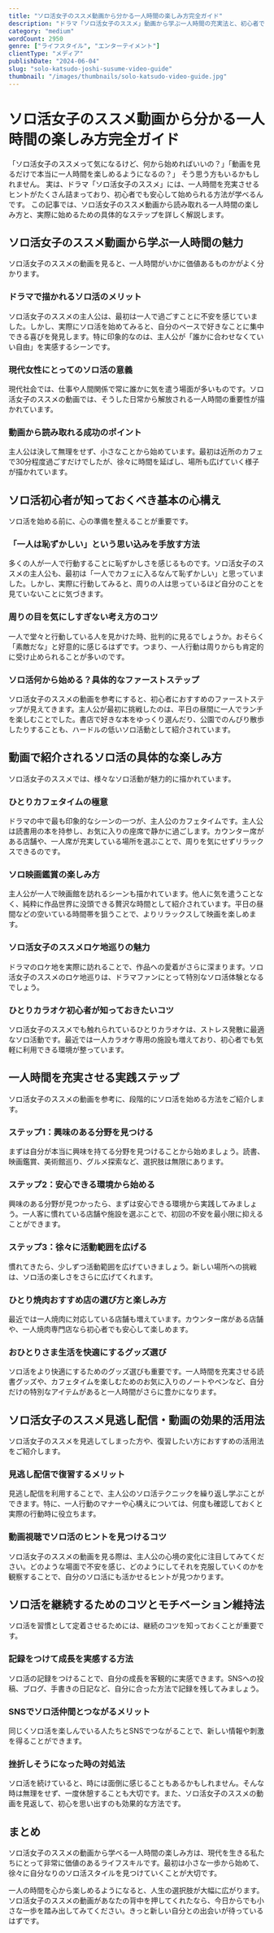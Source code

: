 ```yaml
---
title: "ソロ活女子のススメ動画から分かる一人時間の楽しみ方完全ガイド"
description: "ドラマ「ソロ活女子のススメ」動画から学ぶ一人時間の充実法と、初心者でも安心して始められる具体的なステップを詳しく解説します。"
category: "medium"
wordCount: 2950
genre: ["ライフスタイル", "エンターテイメント"]
clientType: "メディア"
publishDate: "2024-06-04"
slug: "solo-katsudo-joshi-susume-video-guide"
thumbnail: "/images/thumbnails/solo-katsudo-video-guide.jpg"
---
```


# ソロ活女子のススメ動画から分かる一人時間の楽しみ方完全ガイド

「ソロ活女子のススメって気になるけど、何から始めればいいの？」「動画を見るだけで本当に一人時間を楽しめるようになるの？」
そう思う方もいるかもしれません。
実は、ドラマ「ソロ活女子のススメ」には、一人時間を充実させるヒントがたくさん詰まっており、初心者でも安心して始められる方法が学べるんです。
この記事では、ソロ活女子のススメ動画から読み取れる一人時間の楽しみ方と、実際に始めるための具体的なステップを詳しく解説します。

## ソロ活女子のススメ動画から学ぶ一人時間の魅力

ソロ活女子のススメの動画を見ると、一人時間がいかに価値あるものかがよく分かります。

### ドラマで描かれるソロ活のメリット

ソロ活女子のススメの主人公は、最初は一人で過ごすことに不安を感じていました。しかし、実際にソロ活を始めてみると、自分のペースで好きなことに集中できる喜びを発見します。特に印象的なのは、主人公が「誰かに合わせなくていい自由」を実感するシーンです。

### 現代女性にとってのソロ活の意義

現代社会では、仕事や人間関係で常に誰かに気を遣う場面が多いものです。ソロ活女子のススメの動画では、そうした日常から解放される一人時間の重要性が描かれています。

### 動画から読み取れる成功のポイント

主人公は決して無理をせず、小さなことから始めています。最初は近所のカフェで30分程度過ごすだけでしたが、徐々に時間を延ばし、場所も広げていく様子が描かれています。

## ソロ活初心者が知っておくべき基本の心構え

ソロ活を始める前に、心の準備を整えることが重要です。

### 「一人は恥ずかしい」という思い込みを手放す方法

多くの人が一人で行動することに恥ずかしさを感じるものです。ソロ活女子のススメの主人公も、最初は「一人でカフェに入るなんて恥ずかしい」と思っていました。しかし、実際に行動してみると、周りの人は思っているほど自分のことを見ていないことに気づきます。

### 周りの目を気にしすぎない考え方のコツ

一人で堂々と行動している人を見かけた時、批判的に見るでしょうか。おそらく「素敵だな」と好意的に感じるはずです。つまり、一人行動は周りからも肯定的に受け止められることが多いのです。

### ソロ活何から始める？具体的なファーストステップ

ソロ活女子のススメの動画を参考にすると、初心者におすすめのファーストステップが見えてきます。主人公が最初に挑戦したのは、平日の昼間に一人でランチを楽しむことでした。書店で好きな本をゆっくり選んだり、公園でのんびり散歩したりすることも、ハードルの低いソロ活動として紹介されています。

## 動画で紹介されるソロ活の具体的な楽しみ方

ソロ活女子のススメでは、様々なソロ活動が魅力的に描かれています。

### ひとりカフェタイムの極意

ドラマの中で最も印象的なシーンの一つが、主人公のカフェタイムです。主人公は読書用の本を持参し、お気に入りの座席で静かに過ごします。カウンター席がある店舗や、一人席が充実している場所を選ぶことで、周りを気にせずリラックスできるのです。

### ソロ映画鑑賞の楽しみ方

主人公が一人で映画館を訪れるシーンも描かれています。他人に気を遣うことなく、純粋に作品世界に没頭できる贅沢な時間として紹介されています。平日の昼間などの空いている時間帯を狙うことで、よりリラックスして映画を楽しめます。

### ソロ活女子のススメロケ地巡りの魅力

ドラマのロケ地を実際に訪れることで、作品への愛着がさらに深まります。ソロ活女子のススメのロケ地巡りは、ドラマファンにとって特別なソロ活体験となるでしょう。

### ひとりカラオケ初心者が知っておきたいコツ

ソロ活女子のススメでも触れられているひとりカラオケは、ストレス発散に最適なソロ活動です。最近では一人カラオケ専用の施設も増えており、初心者でも気軽に利用できる環境が整っています。

## 一人時間を充実させる実践ステップ

ソロ活女子のススメの動画を参考に、段階的にソロ活を始める方法をご紹介します。

### ステップ1：興味のある分野を見つける

まずは自分が本当に興味を持てる分野を見つけることから始めましょう。読書、映画鑑賞、美術館巡り、グルメ探索など、選択肢は無限にあります。

### ステップ2：安心できる環境から始める

興味のある分野が見つかったら、まずは安心できる環境から実践してみましょう。一人客に慣れている店舗や施設を選ぶことで、初回の不安を最小限に抑えることができます。

### ステップ3：徐々に活動範囲を広げる

慣れてきたら、少しずつ活動範囲を広げていきましょう。新しい場所への挑戦は、ソロ活の楽しさをさらに広げてくれます。

### ひとり焼肉おすすめ店の選び方と楽しみ方

最近では一人焼肉に対応している店舗も増えています。カウンター席がある店舗や、一人焼肉専門店なら初心者でも安心して楽しめます。

### おひとりさま生活を快適にするグッズ選び

ソロ活をより快適にするためのグッズ選びも重要です。一人時間を充実させる読書グッズや、カフェタイムを楽しむためのお気に入りのノートやペンなど、自分だけの特別なアイテムがあると一人時間がさらに豊かになります。

## ソロ活女子のススメ見逃し配信・動画の効果的活用法

ソロ活女子のススメを見逃してしまった方や、復習したい方におすすめの活用法をご紹介します。

### 見逃し配信で復習するメリット

見逃し配信を利用することで、主人公のソロ活テクニックを繰り返し学ぶことができます。特に、一人行動のマナーや心構えについては、何度も確認しておくと実際の行動時に役立ちます。

### 動画視聴でソロ活のヒントを見つけるコツ

ソロ活女子のススメの動画を見る際は、主人公の心境の変化に注目してみてください。どのような場面で不安を感じ、どのようにしてそれを克服していくのかを観察することで、自分のソロ活にも活かせるヒントが見つかります。

## ソロ活を継続するためのコツとモチベーション維持法

ソロ活を習慣として定着させるためには、継続のコツを知っておくことが重要です。

### 記録をつけて成長を実感する方法

ソロ活の記録をつけることで、自分の成長を客観的に実感できます。SNSへの投稿、ブログ、手書きの日記など、自分に合った方法で記録を残してみましょう。

### SNSでソロ活仲間とつながるメリット

同じくソロ活を楽しんでいる人たちとSNSでつながることで、新しい情報や刺激を得ることができます。

### 挫折しそうになった時の対処法

ソロ活を続けていると、時には面倒に感じることもあるかもしれません。そんな時は無理をせず、一度休憩することも大切です。また、ソロ活女子のススメの動画を見返して、初心を思い出すのも効果的な方法です。

## まとめ

ソロ活女子のススメの動画から学べる一人時間の楽しみ方は、現代を生きる私たちにとって非常に価値のあるライフスキルです。最初は小さな一歩から始めて、徐々に自分なりのソロ活スタイルを見つけていくことが大切です。

一人の時間を心から楽しめるようになると、人生の選択肢が大幅に広がります。ソロ活女子のススメの動画があなたの背中を押してくれたなら、今日からでも小さな一歩を踏み出してみてください。きっと新しい自分との出会いが待っているはずです。
